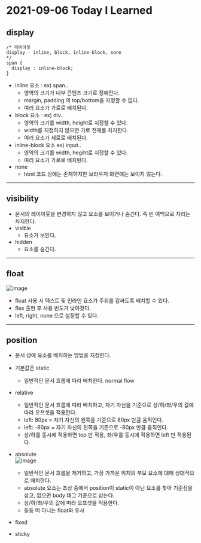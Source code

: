 # 2021-09-06 Today I Learned

## display
~~~
/* 레이아웃 
display - inline, block, inline-block, none
*/
span {
  display : inline-block;
}
~~~
* inline 요소 : ex) span..
  - 영역의 크기가 내부 콘텐츠 크기로 정해진다.
  - margin, padding 의 top/bottom을 지정할 수 없다.
  - 여러 요소가 가로로 배치된다.
* block 요소 : ex) div..
  - 영역의 크기를 width, height로 지정할 수 있다.
  - width를 지정하지 않으면 가로 전체를 차지한다.
  - 여러 요소가 세로로 배치된다.
* inline-block 요소 ex) input..
  - 영역의 크기를 width, hegiht로 지정할 수 있다.
  - 여러 요소가 가로로 배치된다.
* none
  - html 코드 상에는 존재하지만 브라우저 화면에는 보이지 않는다.
***

## visibility
* 문서의 레이아웃을 변경하지 않고 요소를 보이거나 숨긴다. 즉 빈 여백으로 자리는 차지한다.
* visible
  - 요소가 보인다.
* hidden
  - 요소를 숨긴다.
***

## float
![image](https://user-images.githubusercontent.com/58898466/132182464-e03cd626-b024-4d4f-a269-88707de3d8cc.png)

* float 사용 시 텍스트 및 인라인 요소가 주위를 감싸도록 배치할 수 있다.
* flex 출현 후 사용 빈도가 낮아졌다.
* left, right, none 으로 설정할 수 있다.
***

## position
* 문서 상에 요소를 배치하는 방법을 지정한다.
* 기본값은 static
  - 일반적인 문서 흐름에 따라 배치한다. normal flow
* relative
  - 일반적인 문서 흐름에 따라 배치하고, 자기 자신을 기준으로 상/하/좌/우의 값에 따라 오프셋을 적용한다.
  - left: 80px = 자기 자신의 왼쪽을 기준으로 80px 만큼 움직인다.
  - left: -80px = 자기 자신의 왼쪽을 기준으로 -80px 만큼 움직인다.
  - 상/하를 동시에 적용하면 top 만 적용, 좌/우를 동시에 적용하면 left 만 적용된다. 
* absolute   
![image](https://user-images.githubusercontent.com/58898466/132189530-85bbd1c8-9de3-4e80-9be7-3d335ed059f2.png)
  - 일반적인 문서 흐름을 제거하고, 가장 가까운 위치의 부모 요소에 대해 상대적으로 배치한다.
  - absolute 요소는 조상 중에서 position이 static이 아닌 요소를 찾아 기준점을 삼고, 없으면 body 태그 기준으로 삼는다.
  - 상/하/좌/우의 값에 따라 오프셋을 적용한다.
  - 둥둥 떠 다니는 float와 유사

* fixed
* sticky
